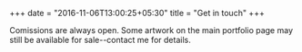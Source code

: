 +++
date = "2016-11-06T13:00:25+05:30"
title = "Get in touch"
+++

Comissions are always open. Some artwork on the main portfolio page may still be available for sale--contact me for details.